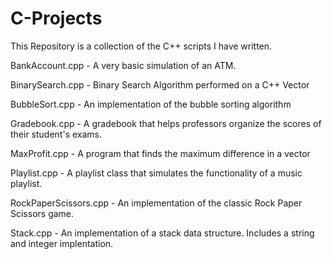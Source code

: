 # C-Projects

This Repository is a collection of the C++ scripts I have written. 

BankAccount.cpp - A very basic simulation of an ATM.

BinarySearch.cpp - Binary Search Algorithm performed on a C++ Vector

BubbleSort.cpp - An implementation of the bubble sorting algorithm

Gradebook.cpp - A gradebook that helps professors organize the scores of their student's exams.

MaxProfit.cpp - A program that finds the maximum difference in a vector 

Playlist.cpp - A playlist class that simulates the functionality of a music playlist.

RockPaperScissors.cpp - An implementation of the classic Rock Paper Scissors game.

Stack.cpp - An implementation of a stack data structure. Includes a string and integer implentation.



